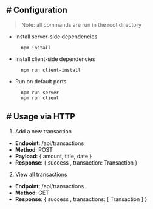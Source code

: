 
## # Configuration
  > Note: all commands are run in the root directory
  * Install server-side dependencies<br/>
    ```
      npm install
    ```
  * Install client-side dependencies
    ```
      npm run client-install
    ```
  * Run on default ports
    ```
      npm run server
      npm run client
    ```

## # Usage via HTTP

1. Add a new transaction

  * **Endpoint**: /api/transactions
  * **Method**: POST
  * **Payload**: { amount, title, date }
  * **Response**: { success , transaction: Transaction } 

2. View all transactions

  * **Endpoint**: /api/transactions
  * **Method**: GET
  * **Response**: { success , transactions: [ Transaction ] } 
